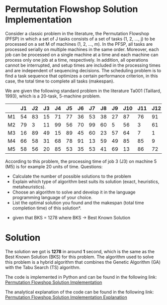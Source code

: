 # Permutation Flowshop Solution Implementation

Consider a classic problem in the literature, the Permutation Flowshop (PFSP) in which a set of J tasks consists of a
set of tasks (1, 2, ..., j) to be processed on a set M of machines (1, 2, ..., m).
In the PFSP, all tasks are processed
serially on multiple machines in the same order.
Moreover, each job can be processed on a single machine at a time and
each machine can process only one job at a time, respectively.
In addition, all operations cannot be interrupted, and
setup times are included in the processing times and are independent of sequencing decisions.
The scheduling problem is
to find a task sequence that optimizes a certain performance criterion, in this case, the total time to complete all
tasks (makespan).

We are given the following standard problem in the literature Ta001 (Taillard, 1993), which is a 20-task, 5-machine
problem.

|    | J1 | J2 | J3 | J4 | J5 | J6 | J7 | J8 | J9 | J10 | J11 | J12 | J13 | J14 | J15 | J16 | J17 | J18 | J19 | J20 |
|----|----|----|----|----|----|----|----|----|----|-----|-----|-----|-----|-----|-----|-----|-----|-----|-----|-----|
| M1 | 54 | 83 | 15 | 71 | 77 | 36 | 53 | 38 | 27 | 87  | 76  | 91  | 14  | 29  | 12  | 77  | 32  | 87  | 68  | 94  |
| M2 | 79 | 3  | 11 | 99 | 56 | 70 | 99 | 60 | 5  | 56  | 3   | 61  | 73  | 75  | 47  | 14  | 21  | 86  | 5   | 77  |
| M3 | 16 | 89 | 49 | 15 | 89 | 45 | 60 | 23 | 57 | 64  | 7   | 1   | 63  | 41  | 63  | 47  | 26  | 75  | 77  | 40  |
| M4 | 66 | 58 | 31 | 68 | 78 | 91 | 13 | 59 | 49 | 85  | 85  | 9   | 39  | 41  | 56  | 40  | 54  | 77  | 51  | 31  |
| M5 | 58 | 56 | 20 | 85 | 53 | 35 | 53 | 41 | 69 | 13  | 86  | 72  | 8   | 49  | 47  | 87  | 58  | 18  | 68  | 28  |

According to this problem, the processing time of job 3 (J3) on machine 5
(M5) is for example 20 units of time.
Questions:

- Calculate the number of possible solutions to the problem
- Explain which type of algorithm best suits its solution (exact,
  heuristics, metaheuristics).
- Choose an algorithm to solve and develop it in the language
  programming language of your choice.
- List the optimal solution you found and the makespan (total time
  completion time) of this solution*.

* given that BKS = 1278 where BKS -> Best Known Solution

# Solution

The solution we got is **1278** in around **1** second, which is the same as the Best Known Solution (BKS) for this problem. The algorithm used to
solve this problem is a hybrid algorithm that combines the Genetic Algorithm (GA) with the Tabu Search (TS) algorithm.

The code is implemented in Python and can be found in the following
link: [Permutation Flowshop Solution Implementation](final.py)

The analytical explanation of the code can be found in the following
link: [Permutation Flowshop Solution Implementation Explanation](pfsp.ipynb)
